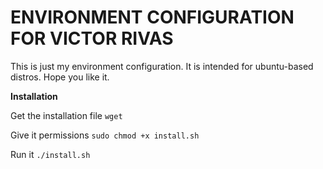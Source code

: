 ﻿ENVIRONMENT CONFIGURATION FOR VICTOR RIVAS
==========================================

This is just my environment configuration. It is intended for
ubuntu-based distros. Hope you like it.

**Installation**

Get the installation file
`wget `

Give it permissions
`sudo chmod +x install.sh`

Run it
`./install.sh`
